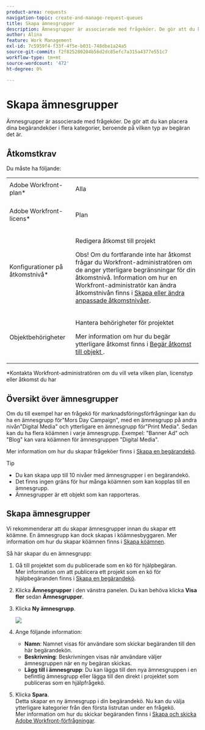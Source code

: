 ```yaml
---
product-area: requests
navigation-topic: create-and-manage-request-queues
title: Skapa ämnesgrupper
description: Ämnesgrupper är associerade med frågeköer. De gör att du kan placera dina begärandeköer i flera kategorier, beroende på vilken typ av begäran det är.
author: Alina
feature: Work Management
exl-id: 7c5959f4-f33f-4f5e-b031-748dbe1a24a5
source-git-commit: f2f825280204b56d2dc85efc7a315a4377e551c7
workflow-type: tm+mt
source-wordcount: '472'
ht-degree: 0%

---
```


# Skapa ämnesgrupper

Ämnesgrupper är associerade med frågeköer. De gör att du kan placera dina begärandeköer i flera kategorier, beroende på vilken typ av begäran det är.

## Åtkomstkrav

Du måste ha följande:

<table style="table-layout:auto"> 
 <col> 
 <col> 
 <tbody> 
  <tr> 
   <td role="rowheader">Adobe Workfront-plan*</td> 
   <td> <p>Alla </p> </td> 
  </tr> 
  <tr> 
   <td role="rowheader"> <p role="rowheader">Adobe Workfront-licens*</p> </td> 
   <td> <p>Plan </p> </td> 
  </tr> 
  <tr> 
   <td role="rowheader">Konfigurationer på åtkomstnivå*</td> 
   <td> <p>Redigera åtkomst till projekt</p> <p>Obs! Om du fortfarande inte har åtkomst frågar du Workfront-administratören om de anger ytterligare begränsningar för din åtkomstnivå. Information om hur en Workfront-administratör kan ändra åtkomstnivån finns i <a href="../../../administration-and-setup/add-users/configure-and-grant-access/create-modify-access-levels.md" class="MCXref xref">Skapa eller ändra anpassade åtkomstnivåer</a>.</p> </td> 
  </tr> 
  <tr> 
   <td role="rowheader">Objektbehörigheter</td> 
   <td> <p> Hantera behörigheter för projektet</p> <p>Mer information om hur du begär ytterligare åtkomst finns i <a href="../../../workfront-basics/grant-and-request-access-to-objects/request-access.md" class="MCXref xref">Begär åtkomst till objekt </a>.</p> </td> 
  </tr> 
 </tbody> 
</table>

&#42;Kontakta Workfront-administratören om du vill veta vilken plan, licenstyp eller åtkomst du har

## Översikt över ämnesgrupper

Om du till exempel har en frågekö för marknadsföringsförfrågningar kan du ha en ämnesgrupp för&quot;Mors Day Campaign&quot;, med en ämnesgrupp på andra nivån&quot;Digital Media&quot; och ytterligare en ämnesgrupp för&quot;Print Media&quot;. Sedan kan du ha flera köämnen i varje ämnesgrupp. Exempel: &quot;Banner Ad&quot; och &quot;Blog&quot; kan vara köämnen för ämnesgruppen &quot;Digital Media&quot;.

Mer information om hur du skapar frågeköer finns i [Skapa en begärandekö](../../../manage-work/requests/create-and-manage-request-queues/create-request-queue.md).

>[!TIP]
>
>* Du kan skapa upp till 10 nivåer med ämnesgrupper i en begärandekö.
>* Det finns ingen gräns för hur många köämnen som kan kopplas till en ämnesgrupp.
>* Ämnesgrupper är ett objekt som kan rapporteras.
>


## Skapa ämnesgrupper

Vi rekommenderar att du skapar ämnesgrupper innan du skapar ett köämne. En ämnesgrupp kan dock skapas i köämnesbyggaren. Mer information om hur du skapar köämnen finns i [Skapa köämnen](../../../manage-work/requests/create-and-manage-request-queues/create-queue-topics.md).

Så här skapar du en ämnesgrupp:

1. Gå till projektet som du publicerade som en kö för hjälpbegäran.\
   Mer information om att publicera ett projekt som en kö för hjälpbegäranden finns i [Skapa en begärandekö](../../../manage-work/requests/create-and-manage-request-queues/create-request-queue.md).

1. Klicka **Ämnesgrupper** i den vänstra panelen. Du kan behöva klicka **Visa fler** sedan **Ämnesgrupper**.
1. Klicka **Ny ämnesgrupp**.

   ![](assets/new-topic-group-box-nwe-350x306.png)

1. Ange följande information:

   * **Namn**: Namnet visas för användare som skickar begäranden till den här begärandekön.
   * **Beskrivning**: Beskrivningen visas när användare väljer ämnesgruppen när en ny begäran skickas.
   * **Lägg till i ämnesgrupp**: Du kan lägga till den nya ämnesgruppen i en befintlig ämnesgrupp eller lägga till den direkt i projektet som publiceras som en hjälpfrågekö.

1. Klicka **Spara**.\
   Detta skapar en ny ämnesgrupp i din begärandekö. Nu kan du välja ytterligare kategorier från den första listrutan under en frågekö.\
   Mer information om hur du skickar begäranden finns i [Skapa och skicka Adobe Workfront-förfrågningar](../../../manage-work/requests/create-requests/create-submit-requests.md).

